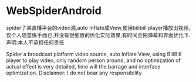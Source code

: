 # WebSpiderAndroid
spider了某直播平台的video源,auto Inflate成View,使用bilibili player播放出视频,仅个人随意练手而已,并没有很细致的优化实际效果,有时间会把弹幕和界面优化下. 声明:本人不承担任何责任

Spider a broadcast platform video source, auto Inflate View, using BiliBili player to play video, only random person around, and no optimization of actual effect is very detailed, time will the barrage and interface optimization. Disclaimer: I do not bear any responsibility
